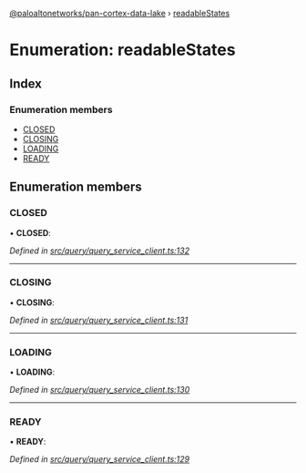 [@paloaltonetworks/pan-cortex-data-lake](../README.md) › [readableStates](readablestates.md)

# Enumeration: readableStates

## Index

### Enumeration members

* [CLOSED](readablestates.md#closed)
* [CLOSING](readablestates.md#closing)
* [LOADING](readablestates.md#loading)
* [READY](readablestates.md#ready)

## Enumeration members

###  CLOSED

• **CLOSED**:

*Defined in [src/query/query_service_client.ts:132](https://github.com/xhoms/pan-cortex-data-lake-nodejs/blob/master/src/query/query_service_client.ts#L132)*

___

###  CLOSING

• **CLOSING**:

*Defined in [src/query/query_service_client.ts:131](https://github.com/xhoms/pan-cortex-data-lake-nodejs/blob/master/src/query/query_service_client.ts#L131)*

___

###  LOADING

• **LOADING**:

*Defined in [src/query/query_service_client.ts:130](https://github.com/xhoms/pan-cortex-data-lake-nodejs/blob/master/src/query/query_service_client.ts#L130)*

___

###  READY

• **READY**:

*Defined in [src/query/query_service_client.ts:129](https://github.com/xhoms/pan-cortex-data-lake-nodejs/blob/master/src/query/query_service_client.ts#L129)*
